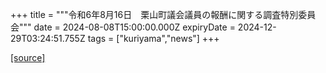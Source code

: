 +++
title = """令和6年8月16日　栗山町議会議員の報酬に関する調査特別委員会"""
date = 2024-08-08T15:00:00.000Z
expiryDate = 2024-12-29T03:24:51.755Z
tags = ["kuriyama","news"]
+++


[[source]](https://www.town.kuriyama.hokkaido.jp/site/gikai/28453.html)
